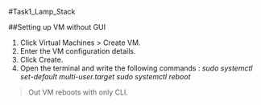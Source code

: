 #Task1_Lamp_Stack

##Setting up VM without GUI

1. Click Virtual Machines > Create VM.
2. Enter the VM configuration details.
3. Click Create. 
4. Open the terminal and write the following commands :
  *sudo systemctl set-default multi-user.target*
  *sudo systemctl reboot*

>Out VM reboots with only CLI.

